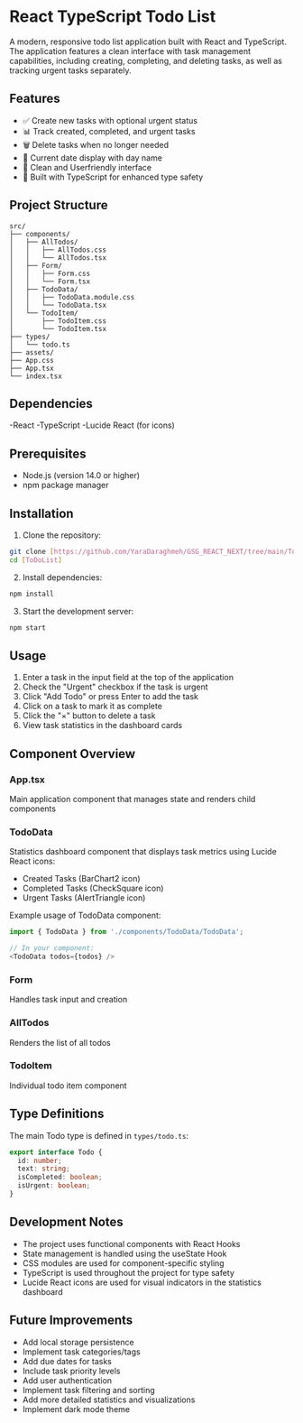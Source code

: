 # React TypeScript Todo List

A modern, responsive todo list application built with React and TypeScript. The application features a clean interface with task management capabilities, including creating, completing, and deleting tasks, as well as tracking urgent tasks separately.

## Features

- ✅ Create new tasks with optional urgent status
- 📊 Track created, completed, and urgent tasks
- 🗑️ Delete tasks when no longer needed
- 📅 Current date display with day name
- 🎨 Clean and Userfriendly  interface
- 💪 Built with TypeScript for enhanced type safety

## Project Structure

```
src/
├── components/
│   ├── AllTodos/
│   │   ├── AllTodos.css
│   │   └── AllTodos.tsx
│   ├── Form/
│   │   ├── Form.css
│   │   └── Form.tsx
│   ├── TodoData/
│   │   ├── TodoData.module.css
│   │   └── TodoData.tsx
│   └── TodoItem/
│       ├── TodoItem.css
│       └── TodoItem.tsx
├── types/
│   └── todo.ts
├── assets/
├── App.css
├── App.tsx
└── index.tsx
```
## Dependencies

-React
-TypeScript
-Lucide React (for icons)
## Prerequisites

- Node.js (version 14.0 or higher)
- npm  package manager

## Installation

1. Clone the repository:
```bash
git clone [https://github.com/YaraDaraghmeh/GSG_REACT_NEXT/tree/main/ToDoList]
cd [ToDoList]
```

2. Install dependencies:
```bash
npm install

```

3. Start the development server:
```bash
npm start


```

## Usage

1. Enter a task in the input field at the top of the application
2. Check the "Urgent" checkbox if the task is urgent
3. Click "Add Todo" or press Enter to add the task
4. Click on a task to mark it as complete
5. Click the "×" button to delete a task
6. View task statistics in the dashboard cards

## Component Overview

### App.tsx
Main application component that manages state and renders child components

### TodoData
Statistics dashboard component that displays task metrics using Lucide React icons:
- Created Tasks (BarChart2 icon)
- Completed Tasks (CheckSquare icon)
- Urgent Tasks (AlertTriangle icon)

Example usage of TodoData component:
```typescript
import { TodoData } from './components/TodoData/TodoData';

// In your component:
<TodoData todos={todos} />
```

### Form
Handles task input and creation

### AllTodos
Renders the list of all todos

### TodoItem
Individual todo item component

## Type Definitions

The main Todo type is defined in `types/todo.ts`:

```typescript
export interface Todo {
  id: number;
  text: string;
  isCompleted: boolean;
  isUrgent: boolean;
}
```



## Development Notes

- The project uses functional components with React Hooks
- State management is handled using the useState Hook
- CSS modules are used for component-specific styling
- TypeScript is used throughout the project for type safety
- Lucide React icons are used for visual indicators in the statistics dashboard


## Future Improvements

- Add local storage persistence
- Implement task categories/tags
- Add due dates for tasks
- Include task priority levels
- Add user authentication
- Implement task filtering and sorting
- Add more detailed statistics and visualizations
- Implement dark mode theme
